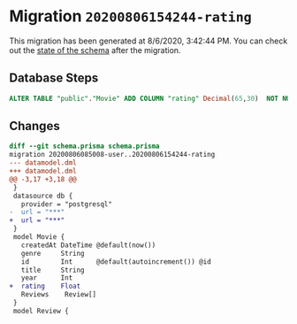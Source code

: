 # Migration `20200806154244-rating`

This migration has been generated at 8/6/2020, 3:42:44 PM.
You can check out the [state of the schema](./schema.prisma) after the migration.

## Database Steps

```sql
ALTER TABLE "public"."Movie" ADD COLUMN "rating" Decimal(65,30)  NOT NULL ;
```

## Changes

```diff
diff --git schema.prisma schema.prisma
migration 20200806085008-user..20200806154244-rating
--- datamodel.dml
+++ datamodel.dml
@@ -3,17 +3,18 @@
 }
 datasource db {
   provider = "postgresql"
-  url = "***"
+  url = "***"
 }
 model Movie {
   createdAt DateTime @default(now())
   genre     String
   id        Int      @default(autoincrement()) @id
   title     String
   year      Int      
+  rating    Float
   Reviews    Review[]
 }
 model Review {
```


